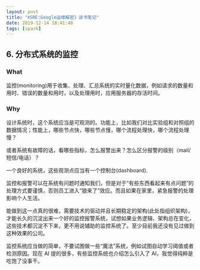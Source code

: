 ```yaml
---
layout: post
title: "《SRE:Google运维解密》读书笔记"
date: 2019-12-14 18:41:48
tags: [spark]
---
```



## 6. 分布式系统的监控

### What

监控(monitoring)用于收集、处理、汇总系统的实时量化数据，例如请求的数量和用时、错误的数量和用时，以及处理用时，应用服务器的存活时间。

### Why

设计系统时，这个系统应当是可观测的。功能上，比如我们对比实验组和对照组的数据情况；性能上，哪些节点快，哪些节点慢，哪个流程处理快，哪个流程处理慢？

或者系统有故障的话，看哪些指标，怎么报警出来？怎么区分报警的级别（mail/短信/电话）？

一个良好的系统，这些观测点应当有一个控制台(dashboard).

监控和报警可以在系统有问题时通知我们，但是对于“有些东西看起来有点问题”的处理方式要谨慎，否则员工进入“狼来了”效应。而且如果在家里，紧急报警的处理影响个人生活。

能做到这一点真的很难，需要技术的驱动并且长期稳定的架构(此处指组织架构)，才能长久的沉淀出来一个好的监控报警系统，试想如果业务逻辑、架构总在变化，这些技术都沉淀不下来，更不用说辅助的监控系统了。至少目前我还没有见过做到这种效果的公司。

监控系统应当做的简单，不要试图做一些“魔法”系统，例如试图自动学习阈值或者检测原因。现在 AI 提的很多，有些监控系统也介绍怎么引入了 AI，我觉得纯粹是吃饱了没事干。




